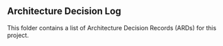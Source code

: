 ## Architecture Decision Log

This folder contains a list of Architecture Decision Records (ARDs) for this project.
